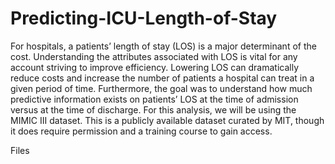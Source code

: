 # Predicting-ICU-Length-of-Stay

For hospitals, a patients’ length of stay (LOS) is a major determinant of the cost. Understanding the attributes associated with LOS is vital for any account striving to improve efficiency. Lowering LOS can dramatically reduce costs and increase the number of patients a hospital can treat in a given period of time. 
Furthermore, the goal was to understand how much predictive information exists on patients’ LOS at the time of admission versus at the time of discharge. 
For this analysis, we will be using the MIMIC III dataset. This is a publicly available dataset curated by MIT, though it does require permission and a training course to gain access. 

Files


